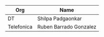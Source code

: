 | Org                    | Name                                                |
| -----------------------| ----------------------------------------------------|
|DT               | Shilpa Padgaonkar                                   |
|Telefonica               | Ruben Barrado Gonzalez                                   |
